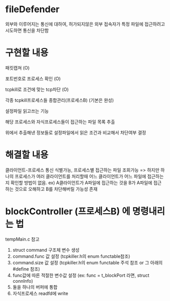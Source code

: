 # fileDefender
외부와 이루어지는 통신에 대하여, 허가되지않은 외부 접속자가 특정 파일에 접근하려고 시도하면 통신을 차단함

# 구현할 내용
패킷캡쳐 (O)

포트번호로 프로세스 확인 (O)

tcpkill로 조건에 맞는 tcp차단 (O)

각종 tcpkill프로세스들 종합관리(프로세스B) (기본은 완성)

설정파일 읽고쓰는 기능

해당 프로세스와 자식프로세스들이 접근하는 파일 목록 추출

위에서 추출해낸 정보들로 설정파일에서 읽은 조건과 비교해서 차단여부 결정

# 해결할 내용
클라이언트-프로세스 통신 식별가능, 프로세스별 접근하는 파일 조회가능
=> 하지만 하나의 프로세스가 여러 클라이언트를 처리할때 어느 클라이언트가 어느 파일에 접근하는지 확인할 방법이 없음.
ex) A클라이언트가 A파일에 접근하는 것을 B가 A파일에 접근하는 것으로 오해하고 B를 차단해버릴 가능성 존재

# blockController (프로세스B) 에 명령내리는 법
tempMain.c 참고
  1. struct command 구조체 변수 생성
  2. command.func 값 설정 (tcpkiller.h의 enum functable참조)
  3. command.size 값 설정 (tcpkiller.h의 enum functable 주석 참조 or 그 아래의 #define 참조)
  4. func값에 따른 적절한 변수값 설정 (ex: func = t_blockPort 라면, struct connInfo)
  5. 둘을 하나의 버퍼에 통합
  6. 자식프로세스 readfd에 write
